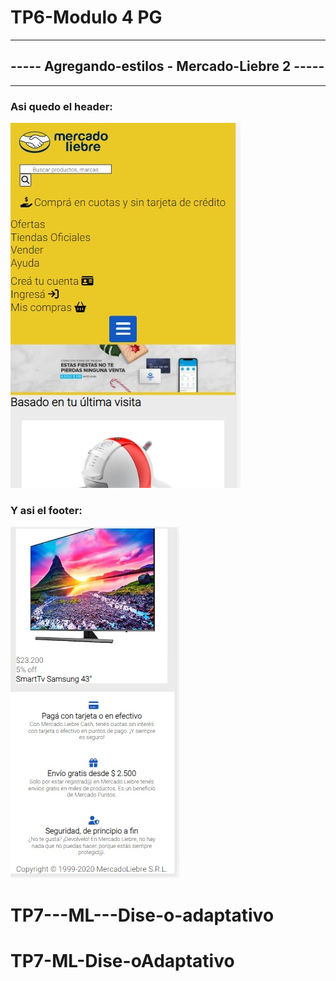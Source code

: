 # TP6-Modulo 4 PG 
-------------------------------------------------------------------
## ----- Agregando-estilos - Mercado-Liebre 2 -----
-------------------------------------------------------------------

### Asi quedo el header:
![Asi quedo el header](https://github.com/MaximilianoAlonso/TP6---Modulo-4-PG---Agregando-estilos---Mercado-Liebre-2/blob/master/design/header.jpg?raw=true)

### Y asi el footer:
![Asi quedo el footer](https://github.com/MaximilianoAlonso/TP6---Modulo-4-PG---Agregando-estilos---Mercado-Liebre-2/blob/master/design/footer.jpg?raw=true)
# TP7---ML---Dise-o-adaptativo
# TP7-ML-Dise-oAdaptativo
